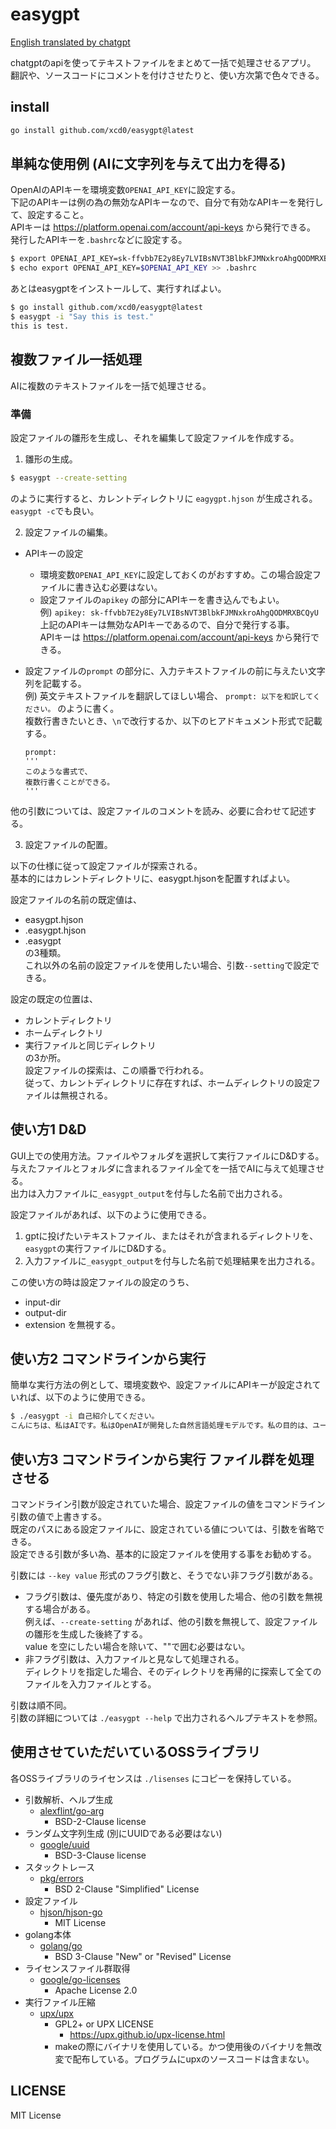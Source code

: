 # easygpt

[English translated by chatgpt](./readme_en.md)

chatgptのapiを使ってテキストファイルをまとめて一括で処理させるアプリ。  
翻訳や、ソースコードにコメントを付けさせたりと、使い方次第で色々できる。  

## install

```sh
go install github.com/xcd0/easygpt@latest
```

## 単純な使用例 (AIに文字列を与えて出力を得る)

OpenAIのAPIキーを環境変数`OPENAI_API_KEY`に設定する。  
下記のAPIキーは例の為の無効なAPIキーなので、自分で有効なAPIキーを発行して、設定すること。  
APIキーは https://platform.openai.com/account/api-keys から発行できる。
発行したAPIキーを`.bashrc`などに設定する。
```sh
$ export OPENAI_API_KEY=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
$ echo export OPENAI_API_KEY=$OPENAI_API_KEY >> .bashrc
```

あとはeasygptをインストールして、実行すればよい。

```sh
$ go install github.com/xcd0/easygpt@latest
$ easygpt -i "Say this is test."
this is test.
```

## 複数ファイル一括処理

AIに複数のテキストファイルを一括で処理させる。  

### 準備

設定ファイルの雛形を生成し、それを編集して設定ファイルを作成する。  

1. 雛形の生成。

```sh
$ easygpt --create-setting
```

のように実行すると、カレントディレクトリに `eagygpt.hjson` が生成される。  
`easygpt -c`でも良い。

2. 設定ファイルの編集。
* APIキーの設定
	* 環境変数`OPENAI_API_KEY`に設定しておくのがおすすめ。この場合設定ファイルに書き込む必要はない。
	* 設定ファイルの`apikey` の部分にAPIキーを書き込んでもよい。  
		例) `apikey: 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`  
		上記のAPIキーは無効なAPIキーであるので、自分で発行する事。  
		APIキーは https://platform.openai.com/account/api-keys から発行できる。

* 設定ファイルの`prompt` の部分に、入力テキストファイルの前に与えたい文字列を記載する。  
	例) 英文テキストファイルを翻訳してほしい場合、
	`prompt: 以下を和訳してください。` のように書く。  
	複数行書きたいとき、`\n`で改行するか、以下のヒアドキュメント形式で記載する。  
	```
	prompt:  
	'''  
	このような書式で、  
	複数行書くことができる。  
	'''  
	```

他の引数については、設定ファイルのコメントを読み、必要に合わせて記述する。  

3. 設定ファイルの配置。

以下の仕様に従って設定ファイルが探索される。  
基本的にはカレントディレクトリに、easygpt.hjsonを配置すればよい。

設定ファイルの名前の既定値は、  
* easygpt.hjson  
* .easygpt.hjson  
* .easygpt  
の3種類。  
これ以外の名前の設定ファイルを使用したい場合、引数`--setting`で設定できる。  

設定の既定の位置は、  
* カレントディレクトリ  
* ホームディレクトリ  
* 実行ファイルと同じディレクトリ  
の3か所。  
設定ファイルの探索は、この順番で行われる。  
従って、カレントディレクトリに存在すれば、ホームディレクトリの設定ファイルは無視される。  

## 使い方1 D&D

GUI上での使用方法。ファイルやフォルダを選択して実行ファイルにD&Dする。  
与えたファイルとフォルダに含まれるファイル全てを一括でAIに与えて処理させる。  
出力は入力ファイルに`_easygpt_output`を付与した名前で出力される。  

設定ファイルがあれば、以下のように使用できる。  
1. gptに投げたいテキストファイル、またはそれが含まれるディレクトリを、 
`easygpt`の実行ファイルにD&Dする。
1. 入力ファイルに`_easygpt_output`を付与した名前で処理結果を出力される。  

この使い方の時は設定ファイルの設定のうち、
* input-dir
* output-dir
* extension
を無視する。

## 使い方2 コマンドラインから実行

簡単な実行方法の例として、環境変数や、設定ファイルにAPIキーが設定されていれば、以下のように使用できる。
```sh
$ ./easygpt -i 自己紹介してください。
こんにちは、私はAIです。私はOpenAIが開発した自然言語処理モデルです。私の目的は、ユーザーが質問や要求をすると、最善の回答や応答を提供することです。私は様々なトピックについての情報を持っており、文法やスタイルの修正も行うことができます。どのようにお手伝いできますか？
```

## 使い方3 コマンドラインから実行 ファイル群を処理させる

コマンドライン引数が設定されていた場合、設定ファイルの値をコマンドライン引数の値で上書きする。  
既定のパスにある設定ファイルに、設定されている値については、引数を省略できる。  
設定できる引数が多い為、基本的に設定ファイルを使用する事をお勧めする。  

引数には `--key value` 形式のフラグ引数と、そうでない非フラグ引数がある。  
* フラグ引数は、優先度があり、特定の引数を使用した場合、他の引数を無視する場合がある。  
  例えば、`--create-setting` があれば、他の引数を無視して、設定ファイルの雛形を生成した後終了する。  
  value を空にしたい場合を除いて、""で囲む必要はない。  
* 非フラグ引数は、入力ファイルと見なして処理される。  
  ディレクトリを指定した場合、そのディレクトリを再帰的に探索して全てのファイルを入力ファイルとする。  

引数は順不同。  
引数の詳細については `./easygpt --help` で出力されるヘルプテキストを参照。  

## 使用させていただいているOSSライブラリ

各OSSライブラリのライセンスは `./lisenses` にコピーを保持している。

* 引数解析、ヘルプ生成
	* [alexflint/go-arg](https://github.com/alexflint/go-arg)
		* BSD-2-Clause license
* ランダム文字列生成 (別にUUIDである必要はない)
	* [google/uuid](https://github.com/google/uuid)
		* BSD-3-Clause license
* スタックトレース
	* [pkg/errors](https://github.com/pkg/errors)
		* BSD 2-Clause "Simplified" License
* 設定ファイル
	* [hjson/hjson-go](https://github.com/hjson/hjson-go)
		* MIT License
* golang本体
	* [golang/go](https://github.com/golang/go)
		* BSD 3-Clause "New" or "Revised" License
* ライセンスファイル群取得
	* [google/go-licenses](https://github.com/google/go-licenses)
		* Apache License 2.0
* 実行ファイル圧縮
	* [upx/upx](https://github.com/upx/upx)
		* GPL2+ or UPX LICENSE
			* https://upx.github.io/upx-license.html
		* makeの際にバイナリを使用している。かつ使用後のバイナリを無改変で配布している。プログラムにupxのソースコードは含まない。

## LICENSE

MIT License


